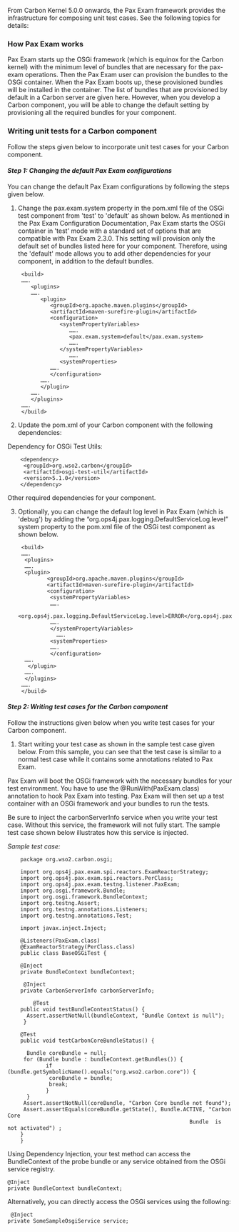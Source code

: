 From Carbon Kernel 5.0.0 onwards, the Pax Exam framework provides the infrastructure for composing unit test cases. See the following topics for details:

### How Pax Exam works

Pax Exam starts up the OSGi framework (which is equinox for the Carbon kernel) with the minimum level of bundles that are necessary for the pax-exam operations. Then the Pax Exam user can provision the bundles to the OSGi container. When the Pax Exam boots up, these provisioned bundles will be installed in the container. The list of bundles that are provisioned by default in a Carbon server are given here. However, when you develop a Carbon component, you will be able to change the default setting by provisioning all the required bundles for your component.

### Writing unit tests for a Carbon component
Follow the steps given below to incorporate unit test cases for your Carbon component.

#### *Step 1: Changing the default Pax Exam configurations*
You can change the default Pax Exam configurations by following the steps given below.

1. Change the pax.exam.system property in the pom.xml file of the OSGi test component from 'test' to 'default' as shown below. 
As mentioned in the Pax Exam Configuration Documentation, Pax Exam starts the OSGi container in 'test' mode with a standard set of options that are compatible with Pax Exam 2.3.0. This setting will provision only the default set of bundles listed here for your component. Therefore, using the 'default' mode allows you to add other dependencies for your component, in addition to the default bundles.

        <build>
        …….
           <plugins>
           …….
              <plugin>
                 <groupId>org.apache.maven.plugins</groupId>
                 <artifactId>maven-surefire-plugin</artifactId>
                 <configuration>
                    <systemPropertyVariables>
                       …….
                       <pax.exam.system>default</pax.exam.system>
                       …….
                    </systemPropertyVariables>
                       …….
                    <systemProperties>
                 …….
                 </configuration>
              …….
              </plugin>
           …….
           </plugins>
        …….
        </build>

2. Update the pom.xml of your Carbon component with the following dependencies:

 Dependency for OSGi Test Utils:
 
        <dependency>
         <groupId>org.wso2.carbon</groupId>
         <artifactId>osgi-test-util</artifactId>
         <version>5.1.0</version>
        </dependency>
 
 Other required dependencies for your component.

3. Optionally, you can change the default log level in Pax Exam (which is 'debug') by adding the “org.ops4j.pax.logging.DefaultServiceLog.level” system property to the pom.xml file of the OSGi test component as shown below.

        <build>
        …….
         <plugins>
         …….
         <plugin>
                <groupId>org.apache.maven.plugins</groupId>
                <artifactId>maven-surefire-plugin</artifactId>
                <configuration>
                 <systemPropertyVariables>
                 …….
                 <org.ops4j.pax.logging.DefaultServiceLog.level>ERROR</org.ops4j.pax.logging.DefaultServiceLog.level>
                 …….
                 </systemPropertyVariables>
                   …….
                 <systemProperties>
                 …….
                 </configuration>
         …….
          </plugin>
         …….
         </plugins>
        …….
        </build>

#### *Step 2: Writing test cases for the Carbon component*

Follow the instructions given below when you write test cases for your Carbon component.

1. Start writing your test case as shown in the sample test case given below. From this sample, you can see that the test case is similar to a normal test case while it contains some annotations related to Pax Exam.

 Pax Exam will boot the OSGi framework with the necessary bundles for your test environment. You have to use the @RunWith(PaxExam.class) annotation to hook Pax Exam into testing. Pax Exam will then set up a test container with an OSGi framework and your bundles to run the tests.

 Be sure to inject the carbonServerInfo service when you write your test case. Without this service, the framework will not fully start. The sample test case shown below illustrates how this service is injected. 

 *Sample test case:* 

        package org.wso2.carbon.osgi;

        import org.ops4j.pax.exam.spi.reactors.ExamReactorStrategy;
        import org.ops4j.pax.exam.spi.reactors.PerClass;
        import org.ops4j.pax.exam.testng.listener.PaxExam;
        import org.osgi.framework.Bundle;
        import org.osgi.framework.BundleContext;
        import org.testng.Assert;
        import org.testng.annotations.Listeners;
        import org.testng.annotations.Test;

        import javax.inject.Inject;

        @Listeners(PaxExam.class)
        @ExamReactorStrategy(PerClass.class)
        public class BaseOSGiTest {

        @Inject
        private BundleContext bundleContext;

         @Inject
        private CarbonServerInfo carbonServerInfo;

	        @Test
        public void testBundleContextStatus() {
          Assert.assertNotNull(bundleContext, "Bundle Context is null");
         }

        @Test
        public void testCarbonCoreBundleStatus() {

          Bundle coreBundle = null;
         for (Bundle bundle : bundleContext.getBundles()) {
                if (bundle.getSymbolicName().equals("org.wso2.carbon.core")) {
                 coreBundle = bundle;
                 break;
                }
          }
         Assert.assertNotNull(coreBundle, "Carbon Core bundle not found");
         Assert.assertEquals(coreBundle.getState(), Bundle.ACTIVE, "Carbon Core
                                                             Bundle  is not activated") ;
        }
        }

 Using Dependency Injection, your test method can access the BundleContext of the probe bundle or any service obtained from the OSGi service registry.
 
	@Inject
	private BundleContext bundleContext;

 Alternatively, you can directly access the OSGi services using the following:
 
	 @Inject
	private SomeSampleOsgiService service; 
